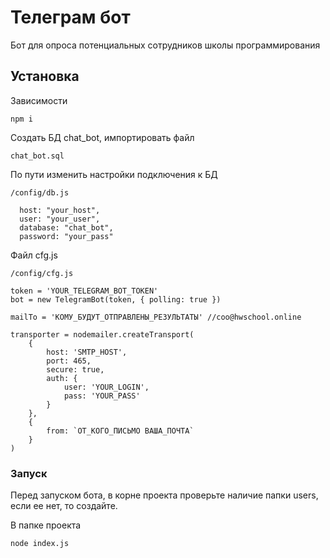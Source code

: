 # Телеграм бот
Бот для опроса потенциальных сотрудников школы программирования
## Установка
Зависимости
```
npm i
```
Создать БД chat_bot, импортировать файл
```
chat_bot.sql
```
По пути изменить настройки подключения к БД
```
/config/db.js
```
```
  host: "your_host",
  user: "your_user",
  database: "chat_bot",
  password: "your_pass"
```
Файл cfg.js
```
/config/cfg.js
```
```
token = 'YOUR_TELEGRAM_BOT_TOKEN'
bot = new TelegramBot(token, { polling: true })

mailTo = 'КОМУ_БУДУТ_ОТПРАВЛЕНЫ_РЕЗУЛЬТАТЫ' //coo@hwschool.online

transporter = nodemailer.createTransport(
    {
        host: 'SMTP_HOST',
        port: 465,
        secure: true,
        auth: {
            user: 'YOUR_LOGIN',
            pass: 'YOUR_PASS'
        }
    },
    {
        from: `ОТ_КОГО_ПИСЬМО ВАША_ПОЧТА`
    }
)
```
### Запуск
Перед запуском бота, в корне проекта проверьте наличие папки users, если ее нет, то создайте.

В папке проекта
```
node index.js
```

